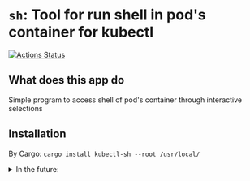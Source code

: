 # `sh`: Tool for run shell in pod's container for kubectl
[![Actions Status](https://github.com/ya-makariy/kubectl-sh-rs/actions/workflows/publish-to-crates.yml/badge.svg)](https://github.com/ya-makariy/kubectl-sh-rs/actions)
## What does this app do
Simple program to access shell of pod's container through interactive selections

## Installation
By Cargo:
`cargo install kubectl-sh --root /usr/local/`

<details>
<summary>In the future:  </summary>
By Krew: 
`kubectl krew install kubectl-sh`
</details>